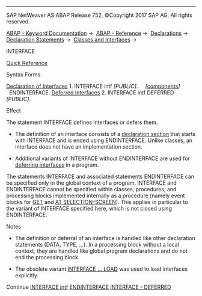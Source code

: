  

* * *

SAP NetWeaver AS ABAP Release 752, ©Copyright 2017 SAP AG. All rights reserved.

[ABAP - Keyword Documentation](javascript:call_link\('abenabap.htm'\)) →  [ABAP - Reference](javascript:call_link\('abenabap_reference.htm'\)) →  [Declarations](javascript:call_link\('abendeclarations.htm'\)) →  [Declaration Statements](javascript:call_link\('abenabap_declarations.htm'\)) →  [Classes and Interfaces](javascript:call_link\('abenclasses_and_interfaces.htm'\)) → 

INTERFACE

[Quick Reference](javascript:call_link\('abapinterface_shortref.htm'\))

Syntax Forms

[Declaration of Interfaces](javascript:call_link\('abapinterface_definition.htm'\))
1\. INTERFACE intf *\[*PUBLIC*\]*.
    *\[*[components](javascript:call_link\('abeninterface_component.htm'\))*\]*
  ENDINTERFACE.
[Deferred Interfaces](javascript:call_link\('abapinterface_deferred.htm'\))
2\. INTERFACE intf DEFERRED *\[*PUBLIC*\]*.

Effect

The statement INTERFACE defines interfaces or defers them.

-   The definition of an interface consists of a [declaration section](javascript:call_link\('abapinterface_definition.htm'\)) that starts with INTERFACE and is ended using ENDINTERFACE. Unlike classes, an interface does not have an implementation section.
    
-   Additional variants of INTERFACE without ENDINTERFACE are used for [deferring interfaces](javascript:call_link\('abapinterface_deferred.htm'\)) in a program.
    

The statements INTERFACE and associated statements ENDINTERFACE can be specified only in the global context of a program. INTERFACE and ENDINTERFACE cannot be specified within classes, procedures, and processing blocks implemented internally as a procedure (namely event blocks for [GET](javascript:call_link\('abapget-.htm'\)) and [AT SELECTION-SCREEN](javascript:call_link\('abapat_selection-screen.htm'\))). This applies in particular to the variant of INTERFACE specified here, which is not closed using ENDINTERFACE.

Notes

-   The definition or deferral of an interface is handled like other declaration statements (DATA, TYPE, ...). In a processing block without a local context, they are handled like global program declarations and do not end the processing block.
    
-   The obsolete variant [INTERFACE ... LOAD](javascript:call_link\('abapclass_interface_load.htm'\)) was used to load interfaces explicitly.
    

Continue
[INTERFACE intf](javascript:call_link\('abapinterface_definition.htm'\))
[ENDINTERFACE](javascript:call_link\('abapendinterface.htm'\))
[INTERFACE - DEFERRED](javascript:call_link\('abapinterface_deferred.htm'\))